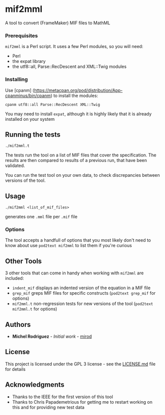 # mif2mml

A tool to convert (FrameMaker) MIF files to MathML

### Prerequisites

`mif2mml` is a Perl script. It uses a few Perl modules, so you will need:
* Perl
* the expat library
* the utf8::all, Parse::RecDescent and XML::Twig modules

### Installing

Use [cpanm] (https://metacpan.org/pod/distribution/App-cpanminus/bin/cpanm) to install the modules:

    cpanm utf8::all Parse::RecDescent XML::Twig

You may need to install `expat`, although it is highly likely that it is already installed on your system

## Running the tests

    ./mif2mml.t

The tests run the tool on a list of MIF files that cover the specification. The results are then
compared to results of a previous run, that have been validated.

You can run the test tool on your own data, to check discrepancies between versions of the tool. 

## Usage

    ./mif2mml <list_of_mif_files>

generates one `.mml` file per `.mif` file

### Options

The tool accepts a handfull of options that you most likely don't need to know about
use `pod2text mif2mml` to list them if you're curious 

## Other Tools

3 other tools that can come in handy when working with `mif2mml` are included:

* `indent_mif`  displays an indented version of the equation in a MIF file
* `grep_mif`    greps MIF files for specific constructs (`pod2text grep_mif` for options)
* `mif2mml.t`   non-regression tests for new versions of the tool (`pod2text mif2mml.t` for options)

## Authors

* **Michel Rodriguez** - *Initial work* - [mirod](https://github.com/mirod)

## License

This project is licensed under the GPL 3 license - see the [LICENSE.md](LICENSE.md) file for details

## Acknowledgments

* Thanks to the IEEE for the first version of this tool
* Thanks to Chris Papademetrious for getting me to restart working on this and for providing 
  new test data



